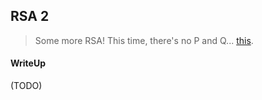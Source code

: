 ## RSA 2

> Some more RSA! This time, there's no P and Q... [this](./f8b5f9fc0cb0747545c6cc5ecba4c526141228be_ciphertext2.txt).

#### WriteUp

(TODO)